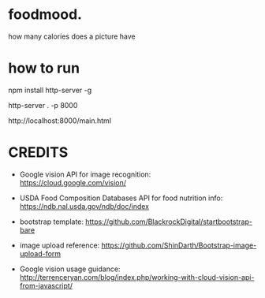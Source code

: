 # foodmood.
how many calories does a picture have


# how to run

npm install http-server -g

http-server . -p 8000

http://localhost:8000/main.html


# CREDITS

* Google vision API for image recognition: https://cloud.google.com/vision/
* USDA Food Composition Databases API for food nutrition info: https://ndb.nal.usda.gov/ndb/doc/index

* bootstrap template: https://github.com/BlackrockDigital/startbootstrap-bare
* image upload reference: https://github.com/ShinDarth/Bootstrap-image-upload-form
* Google vision usage guidance: http://terrenceryan.com/blog/index.php/working-with-cloud-vision-api-from-javascript/